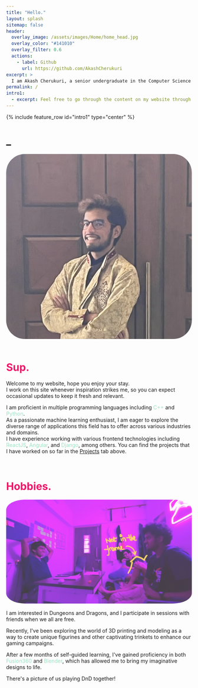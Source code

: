 ```yaml
---
title: "Hello."
layout: splash
sitemap: false
header:
  overlay_image: /assets/images/Home/home_head.jpg
  overlay_color: "#141010"
  overlay_filter: 0.6
  actions:
    - label: Github
      url: https://github.com/AkashCherukuri
excerpt: >
  I am Akash Cherukuri, a senior undergraduate in the Computer Science and Engineering department of IIT Bombay.
permalink: /
intro1:
  - excerpt: Feel free to go through the content on my website through the tabs located at the top. You can also search for anything specific. <br> Keep scrolling to learn more about me.
---
```


{% include feature_row id="intro1" type="center" %}

<!-- Okay so the background image. I've been trying for two years on and off trying to get the image to scroll less compared to the foreground for a much cooler depth effect. I swear I've gone thorugh the stages of grief multiple times over this one thing before learning to let go -->

<!-- In case you do know how to do this, I beg of you to let me know, I will literally give you a shoutout here -->



<!-- Okay I gotta figure out how to add a cursor that blinks, that would be suepr cool imo -->



<div class="container">
  <div class="text">
    <h1>
    <span id="prof" style="color: #f21368;"></span>_
    </h1>
  </div>
  <div class="image">
    <img src="/assets/images/me.jpeg" style="opacity: 0.75; border-radius: 10%;">
  </div>
</div>


<script>
  const languages = ["Machine Learning Enthusiast",
                     "Supportive and Inclusive",
                     "Proactive and self-motivated worker",
                     "Constantly learning and exploring",
                     "Open Source Enthusiast",
                     "Experimental and Adventurous",
                     "Detail-oriented and Perfectionist",
                     "Effective communicator and listener"];
  let langIndex = 0;
  let charIndex = 0;
  const element = document.getElementById('prof');
  
  const back_delay = 50;
  const ford_delay = 300;
  const wait_delay = 600;
  
  let fwd = true;
  let disp_cur = true;
  
  const cursor = '|';
  
  function typestuff(){
    if(fwd){
        if(charIndex <= languages[langIndex].length){
          setTimeout(() => {
            charIndex++;
            element.textContent = languages[langIndex].slice(0, charIndex);
          }, ford_delay);
        }
        else{
          // Wait for a while and then switch modes
          setTimeout(() => {fwd = false}, wait_delay);
        }
    }
    else{
      // We're deleting stuff, so go back with back_delay
        if(charIndex > 0){
          charIndex--;
          element.textContent = languages[langIndex].slice(0, charIndex);
      } 
      else{
        langIndex++;
        if(langIndex >= languages.length){
          langIndex = 0;
        }
        fwd = true;
      }
    }
  }
  
  setInterval(typestuff, back_delay);
</script>


<!-- This is me talking about myself and being all happy happy -->
<br>
<div style="color: #f21368;">
<h1>Sup.</h1>
</div>

Welcome to my website, hope you enjoy your stay. <br> I work on this site whenever inspiration strikes me, so you can expect occasional updates to keep it fresh and relevant.

I am proficient in multiple programming languages including <span style="color: #9be3c3;">C++</span> and <span style="color: #9be3c3;">Python</span>. <br> As a passionate machine learning enthusiast, I am eager to explore the diverse range of applications this field has to offer across various industries and domains.
<br>
I have experience working with various frontend technologies including <span style="color: #9be3c3;">ReactJS</span>, <span style="color: #9be3c3;">Angular</span>, and <span style="color: #9be3c3;">Django</span>, among others. You can find the projects that I have worked on so far in the [Projects](/projects) tab above.

<br>
<div style="color: #f21368;">
<h1>Hobbies.</h1>
</div>



<div class="container">
  <div class="image">
    <img src="/assets/images/dnd.jpg" style="opacity: 0.75; border-radius: 10%;">
  </div>
  <div class="text" style="text-align: left;">
    <p>
      I am interested in Dungeons and Dragons, and I participate in sessions with friends when we all are free. 
    </p>
    <p>
      Recently, I've been exploring the world of 3D printing and modeling as a way to create unique figurines and other captivating trinkets to enhance our gaming campaigns.
    </p>
    <p>
      After a few months of self-guided learning, I've gained proficiency in both <span style="color: #9be3c3;">Fusion360</span> and <span style="color: #9be3c3;">Blender</span>, which has allowed me to bring my imaginative designs to life.
    </p>
    <p>
      There's a picture of us playing DnD together!
    </p>
  </div>
</div>